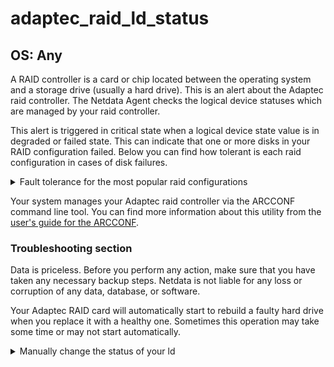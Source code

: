 # adaptec_raid_ld_status

## OS: Any

A RAID controller is a card or chip located between the operating system and a storage drive (usually 
a hard drive). This is an alert about the Adaptec raid controller. The Netdata Agent checks
the logical device statuses which are managed by your raid controller.

This alert is triggered in critical state when a logical device state value is in degraded or failed
state. This can indicate that one or more disks in your RAID configuration failed. Below you can
find how tolerant is each raid configuration in cases of disk failures.

<details>
<summary>Fault tolerance for the most popular raid configurations </summary>

- _RAID 0_ provides no fault tolerance. Any drive failures will cause data loss, so do not use this
  on a mission critical server.

- _RAID 1_ configuration is best used for situations where capacity isn't a requirement but data
  protection is. This set up mirrors two disks so you can have 1 drive fail and still be able to
  recover your data.

- _RAID 5_  can withstand a single drive failure with a tradeoff in performance.

- _RAID 6_ can withstand two disk failures at one time.

- _RAID 10_  can survive a single drive failure per array.

</details>

Your system manages your Adaptec raid controller via the ARCCONF command line tool. You can find
more information about this utility from
the [user's guide for the ARCCONF](https://download.adaptec.com/pdfs/user_guides/microsemi_cli_smarthba_smartraid_v3_00_23484_ug.pdf).

### Troubleshooting section

Data is priceless. Before you perform any action, make sure that you have taken any necessary backup
steps. Netdata is not liable for any loss or corruption of any data, database, or software.

Your Adaptec RAID card will automatically start to rebuild a faulty hard drive when you
replace it with a healthy one. Sometimes this operation may take some time or may not start
automatically.


<details>
<summary>Manually change the status of your ld </summary>
This action will trigger a rebuild on your RAID.

1. Verify that a rebuild is not in process.
  
    ```
    root@netdata # arcconf GETSTATUS <Controller_num>
    ```
   
    2. Check for idle/missing segments of logical devices.



3. Manually change your ld status

    ```
    root@netdata # arcconf SETSTATE <Controller_num> LOGICALDRIVE <LD_num> OPTIMAL ADVANCED nocheck noprompt
    ```

</details>
